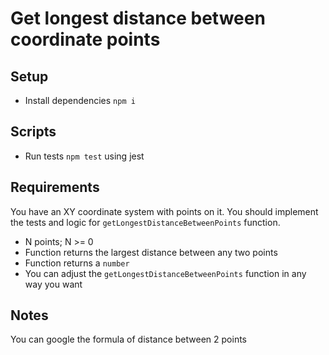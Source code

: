 # Get longest distance between coordinate points


## Setup
- Install dependencies `npm i`

## Scripts
- Run tests `npm test` using jest

## Requirements
You have an XY coordinate system with points on it. You should implement the tests and logic for `getLongestDistanceBetweenPoints` function.

- N points; N >= 0
- Function returns the largest distance between any two points
- Function returns a `number`
- You can adjust the `getLongestDistanceBetweenPoints` function in any way you want

## Notes
You can google the formula of distance between 2 points
